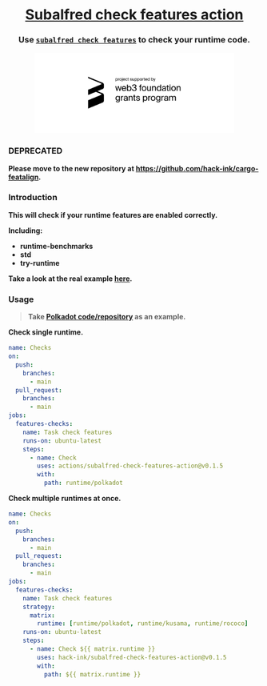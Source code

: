 <div align="center">

# [Subalfred check features action](https://github.com/hack-ink/subalfred-check-features-action)
### Use [`subalfred check features`](https://github.com/hack-ink/subalfred) to check your runtime code.

<img width="400" src="https://raw.githubusercontent.com/w3f/Grants-Program/master/static/img/badge_black.svg"/>

</div>

### DEPRECATED
**Please move to the new repository at https://github.com/hack-ink/cargo-featalign.**

### Introduction
**This will check if your runtime features are enabled correctly.**

**Including:**
- **runtime-benchmarks**
- **std**
- **try-runtime**

**Take a look at the real example [here](https://github.com/hack-ink/subalfred-github-action-examples/pull/2).**

### Usage
> **Take [Polkadot code/repository](https://github.com/paritytech/polkadot) as an example.**

**Check single runtime.**
```yml
name: Checks
on:
  push:
    branches:
      - main
  pull_request:
    branches:
      - main
jobs:
  features-checks:
    name: Task check features
    runs-on: ubuntu-latest
    steps:
      - name: Check
        uses: actions/subalfred-check-features-action@v0.1.5
        with:
          path: runtime/polkadot
```

**Check multiple runtimes at once.**
```yml
name: Checks
on:
  push:
    branches:
      - main
  pull_request:
    branches:
      - main
jobs:
  features-checks:
    name: Task check features
    strategy:
      matrix:
        runtime: [runtime/polkadot, runtime/kusama, runtime/rococo]
    runs-on: ubuntu-latest
    steps:
      - name: Check ${{ matrix.runtime }}
        uses: hack-ink/subalfred-check-features-action@v0.1.5
        with:
          path: ${{ matrix.runtime }}
```
